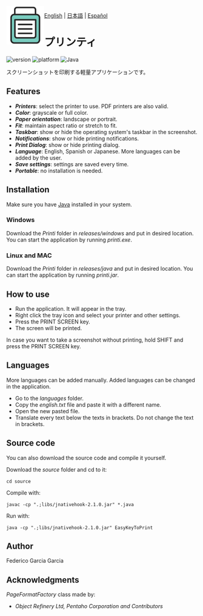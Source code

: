 
<img align="left" width="100" height="100" src="https://raw.githubusercontent.com/FedericoGarciaGarcia/EasyKeyToPrint/development/source/images/icon.png" alt="Resume application project app icon">

[English](https://github.com/FedericoGarciaGarcia/Printi/tree/development)
|
[日本語](https://github.com/FedericoGarciaGarcia/Printi/blob/development/README-JP.md)
|
[Español](https://github.com/FedericoGarciaGarcia/Printi/blob/development/README-ES.md)

# プリンティ

![version](https://img.shields.io/badge/version-1.0-blue)
![platform](https://img.shields.io/badge/platform-windows%20%7C%20macos%20%7C%20linux-lightgrey)
![Java](https://img.shields.io/badge/java-%3E%3D1.8-green)

スクリーンショットを印刷する軽量アプリケーションです。

## Features

* ***Printers***: select the printer to use. PDF printers are also valid.
* ***Color***: grayscale or full color.
* ***Paper orientation***: landscape or portrait.
* ***Fit***: maintain aspect ratio or stretch to fit.
* ***Taskbar***: show or hide the operating system's taskbar in the screenshot.
* ***Notifications***: show or hide printing notifications.
* ***Print Dialog***: show or hide printing dialog.
* ***Language***: English, Spanish or Japanese. More languages can be added by the user.
* ***Save settings***: settings are saved every time.
* ***Portable***: no installation is needed.

## Installation

Make sure you have [Java](https://java.com/en/download/) installed in your system.

### Windows

Download the *Printi* folder in *releases/windows* and put in desired location. You can start the application by running *printi.exe*.

### Linux and MAC

Download the *Printi* folder in *releases/java* and put in desired location. You can start the application by running *printi.jar*.

## How to use

* Run the application. It will appear in the tray.
* Right click the tray icon and select your printer and other settings.
* Press the PRINT SCREEN key.
* The screen will be printed.

In case you want to take a screenshot without printing, hold SHIFT and press the PRINT SCREEN key.

## Languages

More languages can be added manually. Added languages can be changed in the application.

* Go to the *languages* folder.
* Copy the *english.txt* file and paste it with a different name.
* Open the new pasted file.
* Translate every text below the texts in brackets. Do not change the text in brackets.

## Source code

You can also download the source code and compile it yourself.

Download the *source* folder and cd to it:

```
cd source
```

Compile with:

```
javac -cp ".;libs/jnativehook-2.1.0.jar" *.java
```

Run with:

```
java -cp ".;libs/jnativehook-2.1.0.jar" EasyKeyToPrint
```

## Author

Federico Garcia Garcia

## Acknowledgments

*PageFormatFactory* class made by:
* *Object Refinery Ltd, Pentaho Corporation and Contributors*